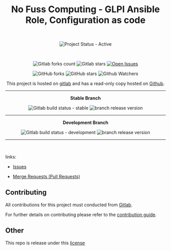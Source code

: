 <div align="center" width="100%">


# No Fuss Computing - GLPI Ansible Role, Configuration as code

<br>

![Project Status - Active](https://img.shields.io/badge/Project%20Status-Active-green?logo=gitlab&style=plastic) 

<br>

![Gitlab forks count](https://img.shields.io/badge/dynamic/json?label=Forks&query=%24.forks_count&url=https%3A%2F%2Fgitlab.com%2Fapi%2Fv4%2Fprojects%2F48046854%2F&color=ff782e&logo=gitlab&style=plastic) ![Gitlab stars](https://img.shields.io/badge/dynamic/json?label=Stars&query=%24.star_count&url=https%3A%2F%2Fgitlab.com%2Fapi%2Fv4%2Fprojects%2F48046854%2F&color=ff782e&logo=gitlab&style=plastic) [![Open Issues](https://img.shields.io/badge/dynamic/json?color=ff782e&logo=gitlab&style=plastic&label=Open%20Issues&query=%24.statistics.counts.opened&url=https%3A%2F%2Fgitlab.com%2Fapi%2Fv4%2Fprojects%2F48046854%2Fissues_statistics)](https://gitlab.com/nofusscomputing/projects/ansible/nfc_glpi/-/issues)



![GitHub forks](https://img.shields.io/github/forks/NofussComputing/ansible_role_glpi?logo=github&style=plastic&color=000000&labell=Forks) ![GitHub stars](https://img.shields.io/github/stars/NofussComputing/ansible_role_glpi?color=000000&logo=github&style=plastic) ![Github Watchers](https://img.shields.io/github/watchers/NofussComputing/ansible_role_glpi?color=000000&label=Watchers&logo=github&style=plastic)
<br>

This project is hosted on [gitlab](https://gitlab.com/nofusscomputing/projects/ansible/nfc_glpi) and has a read-only copy hosted on [Github](https://github.com/NofussComputing/ansible_role_glpi).

----

**Stable Branch**

![Gitlab build status - stable](https://img.shields.io/badge/dynamic/json?color=ff782e&label=Build&query=0.status&url=https%3A%2F%2Fgitlab.com%2Fapi%2Fv4%2Fprojects%2F48046854%2Fpipelines%3Fref%3Dmaster&logo=gitlab&style=plastic) ![branch release version](https://img.shields.io/badge/dynamic/yaml?color=ff782e&logo=gitlab&style=plastic&label=Release&query=%24.commitizen.version&url=https%3A//gitlab.com/nofusscomputing/projects/ansible/nfc_glpi%2F-%2Fraw%2Fmaster%2F.cz.yaml) 

----

**Development Branch** 

![Gitlab build status - development](https://img.shields.io/badge/dynamic/json?color=ff782e&label=Build&query=0.status&url=https%3A%2F%2Fgitlab.com%2Fapi%2Fv4%2Fprojects%2F48046854%2Fpipelines%3Fref%3Ddevelopment&logo=gitlab&style=plastic) ![branch release version](https://img.shields.io/badge/dynamic/yaml?color=ff782e&logo=gitlab&style=plastic&label=Release&query=%24.commitizen.version&url=https%3A//gitlab.com/nofusscomputing/projects/ansible/nfc_glpi%2F-%2Fraw%2Fdevelopment%2F.cz.yaml)

----
<br>

</div>

links:

- [Issues](https://gitlab.com/nofusscomputing/projects/ansible/nfc_glpi/-/issues)

- [Merge Requests (Pull Requests)](https://gitlab.com/nofusscomputing/projects/ansible/nfc_glpi/-/merge_requests)



## Contributing
All contributions for this project must conducted from [Gitlab](https://gitlab.com/nofusscomputing/projects/ansible/nfc_glpi).

For further details on contributing please refer to the [contribution guide](CONTRIBUTING.md).


## Other

This repo is release under this [license](LICENSE)

